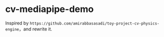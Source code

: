 # cv-mediapipe-demo

Inspired by `https://github.com/amirabbasasadi/toy-project-cv-physics-engine`，and rewrite it.
